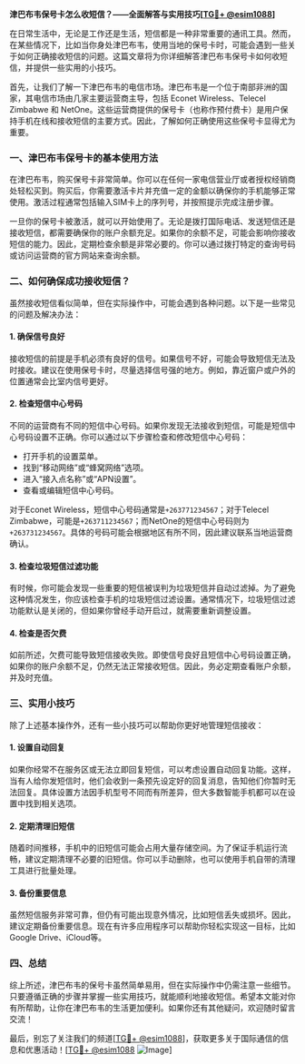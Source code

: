 **津巴布韦保号卡怎么收短信？——全面解答与实用技巧[[TG💪+ @esim1088](https://t.me/s/esim1088)]**

在日常生活中，无论是工作还是生活，短信都是一种非常重要的通讯工具。然而，在某些情况下，比如当你身处津巴布韦，使用当地的保号卡时，可能会遇到一些关于如何正确接收短信的问题。这篇文章将为你详细解答津巴布韦保号卡如何收短信，并提供一些实用的小技巧。

首先，让我们了解一下津巴布韦的电信市场。津巴布韦是一个位于南部非洲的国家，其电信市场由几家主要运营商主导，包括 Econet Wireless、Telecel Zimbabwe 和 NetOne。这些运营商提供的保号卡（也称作预付费卡）是用户保持手机在线和接收短信的主要方式。因此，了解如何正确使用这些保号卡显得尤为重要。

### 一、津巴布韦保号卡的基本使用方法

在津巴布韦，购买保号卡非常简单。你可以在任何一家电信营业厅或者授权经销商处轻松买到。购买后，你需要激活卡片并充值一定的金额以确保你的手机能够正常使用。激活过程通常包括输入SIM卡上的序列号，并按照提示完成注册步骤。

一旦你的保号卡被激活，就可以开始使用了。无论是拨打国际电话、发送短信还是接收短信，都需要确保你的账户余额充足。如果你的余额不足，可能会影响你接收短信的能力。因此，定期检查余额是非常必要的。你可以通过拨打特定的查询号码或访问运营商的官方网站来查询余额。

### 二、如何确保成功接收短信？

虽然接收短信看似简单，但在实际操作中，可能会遇到各种问题。以下是一些常见的问题及解决办法：

#### 1. 确保信号良好

接收短信的前提是手机必须有良好的信号。如果信号不好，可能会导致短信无法及时接收。建议在使用保号卡时，尽量选择信号强的地方。例如，靠近窗户或户外的位置通常会比室内信号更好。

#### 2. 检查短信中心号码

不同的运营商有不同的短信中心号码。如果你发现无法接收到短信，可能是短信中心号码设置不正确。你可以通过以下步骤检查和修改短信中心号码：

- 打开手机的设置菜单。
- 找到“移动网络”或“蜂窝网络”选项。
- 进入“接入点名称”或“APN设置”。
- 查看或编辑短信中心号码。

对于Econet Wireless，短信中心号码通常是`+263771234567`；对于Telecel Zimbabwe，可能是`+263711234567`；而NetOne的短信中心号码则为`+263731234567`。具体的号码可能会根据地区有所不同，因此建议联系当地运营商确认。

#### 3. 检查垃圾短信过滤功能

有时候，你可能会发现一些重要的短信被误判为垃圾短信并自动过滤掉。为了避免这种情况发生，你应该检查手机的垃圾短信过滤设置。通常情况下，垃圾短信过滤功能默认是关闭的，但如果你曾经手动开启过，就需要重新调整设置。

#### 4. 检查是否欠费

如前所述，欠费可能导致短信接收失败。即使信号良好且短信中心号码设置正确，如果你的账户余额不足，仍然无法正常接收短信。因此，务必定期查看账户余额，并及时充值。

### 三、实用小技巧

除了上述基本操作外，还有一些小技巧可以帮助你更好地管理短信接收：

#### 1. 设置自动回复

如果你经常不在服务区或无法立即回复短信，可以考虑设置自动回复功能。这样，当有人给你发短信时，他们会收到一条预先设定好的回复消息，告知他们你暂时无法回复。具体设置方法因手机型号不同而有所差异，但大多数智能手机都可以在设置中找到相关选项。

#### 2. 定期清理旧短信

随着时间推移，手机中的旧短信可能会占用大量存储空间。为了保证手机运行流畅，建议定期清理不必要的旧短信。你可以手动删除，也可以使用手机自带的清理工具进行批量处理。

#### 3. 备份重要信息

虽然短信服务非常可靠，但仍有可能出现意外情况，比如短信丢失或损坏。因此，建议定期备份重要信息。现在有许多应用程序可以帮助你轻松实现这一目标，比如Google Drive、iCloud等。

### 四、总结

综上所述，津巴布韦的保号卡虽然简单易用，但在实际操作中仍需注意一些细节。只要遵循正确的步骤并掌握一些实用技巧，就能顺利地接收短信。希望本文能对你有所帮助，让你在津巴布韦的生活更加便利。如果你还有其他疑问，欢迎随时留言交流！

最后，别忘了关注我们的频道[[TG💪+ @esim1088](https://t.me/s/esim1088)]，获取更多关于国际通信的信息和优惠活动！[[TG💪+ @esim1088](https://t.me/s/esim1088) ![Image](https://i.postimg.cc/4NQfJmqS/Snipaste-2025-05-13-00-14-12.png)]